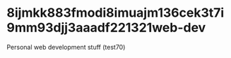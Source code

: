 8ijmkk883fmodi8imuajm136cek3t7i9mm93djj3aaadf221321web-dev
=======

Personal web development stuff (test70)
